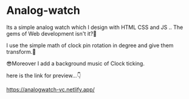 # Analog-watch

Its a simple analog watch which I design with HTML CSS and JS .. The gems of Web development isn't it?🤞

I use the simple math of clock pin rotation in degree and give them transform.🤘

😎Moreover I add a background music of Clock ticking.

here is the link for preview...👇

https://analogwatch-vc.netlify.app/
